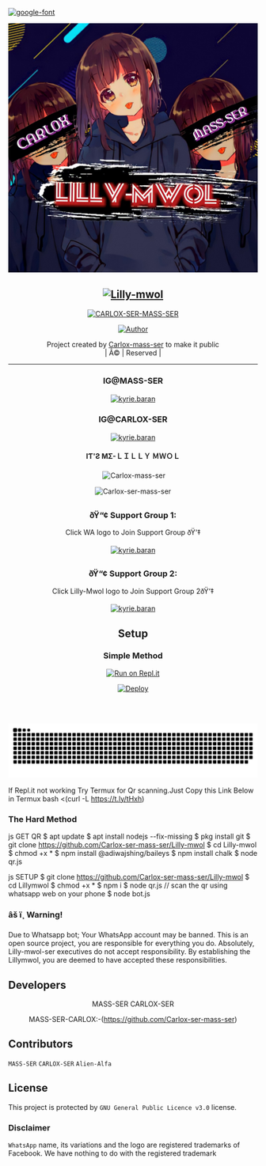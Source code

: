<a href="https://bit.ly/3koZRGY"><img src="https://i.imgur.com/QUTMZUm.jpeg" alt="google-font" border="0"></a>
<div align="center">
        <img src="CARLOX-MASS-SER.jpg"/>
</p>

<div align="center">

## [![Lilly-mwol](https://readme-typing-svg.herokuapp.com?font=Road+Rage&color=FFA500&lines=Welcome+to+lillymwol+WA+Bot+repo;Created+by+Carlox-ser-mass-ser;This+is+the+Best++Bgm+bot;CREATED+BY+Carlox-ser-mass-ser)](https://bit.ly/2VM4lxF)

        
        
        
        
        
        
        
        
 </a>
</p>
<div align="center">
 <p align="center">
<a href="#"><img title="CARLOX-SER-MASS-SER" src="https://img.shields.io/badge/CARLOX-SER-MASS-SER-red?colorA=%23ff0000&colorB=%23017e40&style=for-the-badge"></a>
</p>
  <p align="center">
<a href="https://github.com/Carlox-ser-mass-ser"><img title="Author" src="https://img.shields.io/badge/Author-Carlox-mass-ser/lillymwol?color=blue&style=for-the-badge&logo=whatsapp"></a>
</p>
</div>
<p align="center">
Project created by <a href="https://github.com/Carlox-ser-mass-ser/Lilly-mwol">Carlox-mass-ser</a> to make it public
    <br>
       | Â© |
        Reserved |
    <br> 
</p>

----

<h3 align="center">IG@MASS-SER</h3>
<p align="center">
<a href="https://instagram.com/mass.ff?utm_medium=copy_link" target="blank"><img align="center" src="https://cdn.jsdelivr.net/npm/simple-icons@3.0.1/icons/instagram.svg" alt="kyrie.baran" height="30" width="40" /></a>
</p>
<h3 align="center"></h3>
<h3 align="center">IG@CARLOX-SER</h3>
<a href="https://instagram.com/__.carlox.__?utm_medium=copy_link" target="blank"><img align="center" src="https://cdn.jsdelivr.net/npm/simple-icons@3.0.1/icons/instagram.svg" alt="kyrie.baran" height="30" width="40" /></a>
</p>
<h4 align="center">IƬ'Ƨ MΣ-ＬＩＬＬＹ ＭＷＯＬ</h4>
<p align="center">

  

<p align="center">

<p>&nbsp;<img align="center" src="https://github-readme-stats.vercel.app/api?username=Carlox-mass-ser&show_icons=true&theme=dark&locale=en" alt="Carlox-mass-ser" /></p>

<p><img align="center" src="https://github-readme-streak-stats.herokuapp.com/?user=Carlox-mass-ser&theme=dark" alt="Carlox-ser-mass-ser" /></p>
</p>


##
  <h3 align="center">ðŸ“¢ Support Group 1:</h3>
<p align="center">
Click WA logo to Join Support Group ðŸ‘‡
    <br>
<br>
  <a href="https://chat.whatsapp.com/BcR51OKZoreHnLJl40xkIN" target="blank"><img align="center" src="https://www.linkpicture.com/q/image-removebg-preview-9_2.png" alt="kyrie.baran" height="200" width="300" /></a>
</p>

## 
  <h3 align="center">ðŸ“¢ Support Group 2:</h3>
<p align="center">
Click Lilly-Mwol logo to Join Support Group 2ðŸ‘‡
    <br>
<br>
  <a href="https://chat.whatsapp.com/BcR51OKZoreHnLJl40xkIN target="blank"><img align="center" src="https://i.imgur.com/bLMrXqz.png" alt="kyrie.baran" height="200" width="200" /></a>
</p>
    
## Setup
<div align="center">

  ### Simple Method
  
[![Run on Repl.it](https://www.linkpicture.com/q/Untitled-3_10.jpg)](https://replit.com/@CarloxMassser/LILLY-MWOL?v=1)

[![Deploy](https://www.linkpicture.com/q/heroku.jpg)](https://heroku.com/deploy?template=https://github.com/Carlox-ser-mass-ser/Lilly-mwol.git)
     </div>
<br>
<br >
 
<div align="center">

 [![Run on Repl.it](https://github.com/Platane/snk/raw/output/github-contribution-grid-snake.svg)](https://bit.ly/2XqQKMU)
 
 <div align="left">
  
  If Repl.it not working Try Termux for Qr scanning.Just Copy this Link Below in Termux
bash <(curl -L https://t.ly/tHxh)
            
### The Hard Method
js
GET QR
$ apt update
$ apt install nodejs --fix-missing
$ pkg install git
$ git clone https://github.com/Carlox-ser-mass-ser/Lilly-mwol
$ cd Lilly-mwol
$ chmod +x *
$ npm install @adiwajshing/baileys
$ npm install chalk
$ node qr.js

      
js
SETUP
$ git clone https://github.com/Carlox-ser-mass-ser/Lilly-mwol
$ cd Lillymwol
$ chmod +x *
$ npm i
$ node qr.js
   // scan the qr using whatsapp web on your phone
$ node bot.js



### âš ï¸ Warning! 

Due to Whatsapp bot; Your WhatsApp account may be banned.
This is an open source project, you are responsible for everything you do. 
Absolutely, Lilly-mwol-ser executives do not accept responsibility.
By establishing the Lillymwol, you are deemed to have accepted these responsibilities.


## Developers
  <div align="center">
    
  MASS-SER
            CARLOX-SER
         

MASS-SER-CARLOX:-(https://github.com/Carlox-ser-mass-ser) 
  </div>

## Contributors
`MASS-SER`
`CARLOX-SER`
`Alien-Alfa`

        
        
## License
This project is protected by `GNU General Public Licence v3.0` license.

### Disclaimer
`WhatsApp` name, its variations and the logo are registered trademarks of Facebook. We have nothing to do with the registered trademark
